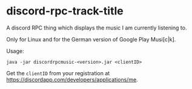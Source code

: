 # discord-rpc-track-title
A discord RPC thing which displays the music I am currently listening to.

Only for Linux and for the German version of Google Play Musi[c|k].

Usage:

```
java -jar discordrpcmusic-<version>.jar <clientID>
```

Get the `clientID` from your registration at https://discordapp.com/developers/applications/me.
